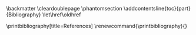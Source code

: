 \backmatter
\cleardoublepage
\phantomsection
\addcontentsline{toc}{part}{Bibliography}
\let\href\oldhref


<div id="refs"></div>

\printbibliography[title=References]
\renewcommand{\printbibliography}{}

